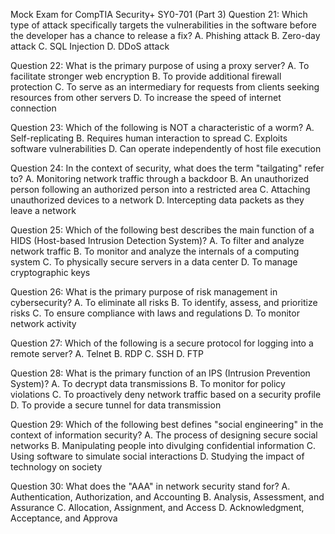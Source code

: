 Mock Exam for CompTIA Security+ SY0-701 (Part 3)
Question 21:
Which type of attack specifically targets the vulnerabilities in the software before the developer has a chance to release a fix?
A. Phishing attack
B. Zero-day attack
C. SQL Injection
D. DDoS attack

Question 22:
What is the primary purpose of using a proxy server?
A. To facilitate stronger web encryption
B. To provide additional firewall protection
C. To serve as an intermediary for requests from clients seeking resources from other servers
D. To increase the speed of internet connection

Question 23:
Which of the following is NOT a characteristic of a worm?
A. Self-replicating
B. Requires human interaction to spread
C. Exploits software vulnerabilities
D. Can operate independently of host file execution

Question 24:
In the context of security, what does the term "tailgating" refer to?
A. Monitoring network traffic through a backdoor
B. An unauthorized person following an authorized person into a restricted area
C. Attaching unauthorized devices to a network
D. Intercepting data packets as they leave a network

Question 25:
Which of the following best describes the main function of a HIDS (Host-based Intrusion Detection System)?
A. To filter and analyze network traffic
B. To monitor and analyze the internals of a computing system
C. To physically secure servers in a data center
D. To manage cryptographic keys

Question 26:
What is the primary purpose of risk management in cybersecurity?
A. To eliminate all risks
B. To identify, assess, and prioritize risks
C. To ensure compliance with laws and regulations
D. To monitor network activity

Question 27:
Which of the following is a secure protocol for logging into a remote server?
A. Telnet
B. RDP
C. SSH
D. FTP

Question 28:
What is the primary function of an IPS (Intrusion Prevention System)?
A. To decrypt data transmissions
B. To monitor for policy violations
C. To proactively deny network traffic based on a security profile
D. To provide a secure tunnel for data transmission

Question 29:
Which of the following best defines "social engineering" in the context of information security?
A. The process of designing secure social networks
B. Manipulating people into divulging confidential information
C. Using software to simulate social interactions
D. Studying the impact of technology on society

Question 30:
What does the "AAA" in network security stand for?
A. Authentication, Authorization, and Accounting
B. Analysis, Assessment, and Assurance
C. Allocation, Assignment, and Access
D. Acknowledgment, Acceptance, and Approva